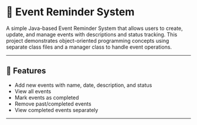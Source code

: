 # 📅 Event Reminder System

A simple Java-based Event Reminder System that allows users to create, update, and manage events
with descriptions and status tracking. This project demonstrates object-oriented programming concepts using separate class files and a manager class to handle event operations.

---

## 🚀 Features

- Add new events with name, date, description, and status
- View all events
- Mark events as completed
- Remove past/completed events
- View completed events separately

---
